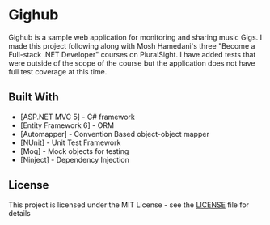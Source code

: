 # Gighub

Gighub is a sample web application for monitoring and sharing music Gigs.  I made this project following along with Mosh Hamedani's three "Become a Full-stack .NET Developer" courses on PluralSight.  I have added tests that were outside of the scope of the course but the application does not have full test coverage at this time.

## Built With

* [ASP.NET MVC 5] - C# framework
* [Entity Framework 6] - ORM
* [Automapper] - Convention Based object-object mapper
* [NUnit] - Unit Test Framework
* [Moq] - Mock objects for testing
* [Ninject] - Dependency Injection

## License

This project is licensed under the MIT License - see the [LICENSE](LICENSE) file for details
